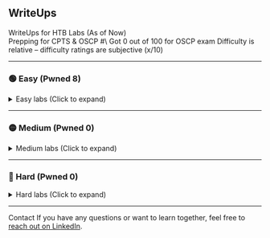## WriteUps
WriteUps for HTB Labs (As of Now)  
Prepping for CPTS & OSCP \#\ Got 0 out of 100 for OSCP exam
Difficulty is relative – difficulty ratings are subjective (x/10)

---

### 🟢 Easy (Pwned 8)  
<details>
<summary>Easy labs (Click to expand)</summary>

- Knife   – retired (2/10)  
- Sunday  – retired (3/10)  
- Keeper  – retired (1/10)  
- Bashed  – retired (1/10)  
- Beep    – retired (1/10)  
- Armageddon – retired (4/10)
- Blunder - retired (3.5/10)
- Popcorn - retired (1.5/10)
- Access  – retired (**WIP**)

</details>

---

### 🟡 Medium (Pwned 0)

<details>
<summary>Medium labs (Click to expand)</summary>

[Place Holder]

</details>

---

### 🔴 Hard (Pwned 0)

<details>
<summary>Hard labs (Click to expand)</summary>

[Place Holder]

</details>

---

Contact
If you have any questions or want to learn together, feel free to [reach out on LinkedIn](https://www.linkedin.com/in/yourprofile).

